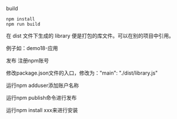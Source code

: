 build 
```
npm install 
npm run build
```
在 dist 文件下生成的 library 便是打包的库文件。可以在别的项目中引用。

例子如：demo18-应用

发布
注册npm账号

修改package.json文件的入口，修改为："main": "./dist/library.js"

运行npm adduser添加账户名称

运行npm publish命令进行发布

运行npm install xxx来进行安装
